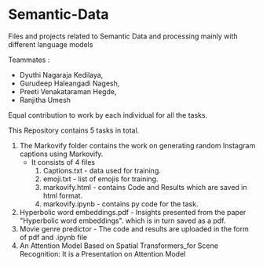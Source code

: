 # Semantic-Data
Files and projects related to Semantic Data and processing mainly with different language models

Teammates :
  - Dyuthi Nagaraja Kedilaya,
  - Gurudeep Haleangadi Nagesh,
  - Preeti Venakataraman Hegde,
  - Ranjitha Umesh

Equal contribution to work by each individual for all the tasks.

This Repository contains 5 tasks in total.
1. The Markovify folder contains the work on generating random Instagram captions using Markovify.
   - It consists of 4 files
       1. Captions.txt  -  data used for training.
       2. emoji.txt - list of emojis for training.
       3. markovify.html - contains Code and Results which are saved in html format.
       4. markovify.ipynb - contains py code for the task.
2. Hyperbolic word embeddings.pdf -  Insights presented from the paper "Hyperbolic word embeddings". which is in turn saved as a pdf.
3. Movie genre predictor - The code and results are uploaded in the form of pdf and .ipynb file
4. An Attention Model Based on Spatial Transformers_for Scene Recognition: It  is a Presentation on Attention Model 
